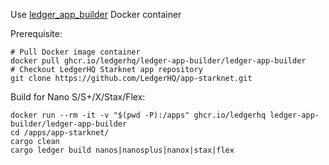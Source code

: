 Use [ledger_app_builder](https://github.com/LedgerHQ/ledger-app-builder) Docker container

Prerequisite:
```
# Pull Docker image container
docker pull ghcr.io/ledgerhq/ledger-app-builder/ledger-app-builder
# Checkout LedgerHQ Starknet app repository
git clone https://github.com/LedgerHQ/app-starknet.git
```

Build for Nano S/S+/X/Stax/Flex:
```
docker run --rm -it -v "$(pwd -P):/apps" ghcr.io/ledgerhq ledger-app-builder/ledger-app-builder
cd /apps/app-starknet/
cargo clean
cargo ledger build nanos|nanosplus|nanox|stax|flex
```